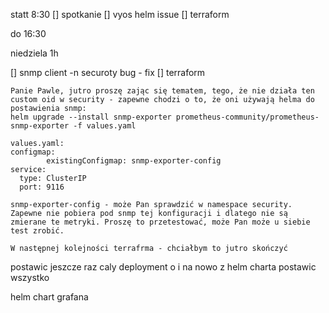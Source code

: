 statt 8:30
[] spotkanie
[] vyos helm issue
[] terraform

do 16:30


niedziela 1h

[] snmp client -n securoty bug - fix
[] terraform

```
Panie Pawle, jutro proszę zając się tematem, tego, że nie działa ten custom oid w security - zapewne chodzi o to, że oni używają helma do postawienia snmp:
helm upgrade --install snmp-exporter prometheus-community/prometheus-snmp-exporter -f values.yaml

values.yaml:
configmap:
        existingConfigmap: snmp-exporter-config
service:
  type: ClusterIP
  port: 9116

snmp-exporter-config - może Pan sprawdzić w namespace security. Zapewne nie pobiera pod snmp tej konfiguracji i dlatego nie są zmierane te metryki. Proszę to przetestować, może Pan może u siebie test zrobić. 

W następnej kolejności terrafrma - chciałbym to jutro skończyć
```



postawic jeszcze raz caly deployment o i na nowo z helm charta postawic wszystko


helm chart
grafana